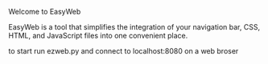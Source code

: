Welcome to EasyWeb

EasyWeb is a tool that simplifies the integration of your navigation bar, CSS, HTML, and JavaScript files into one convenient place.

to start run ezweb.py and connect to localhost:8080 on a web broser
